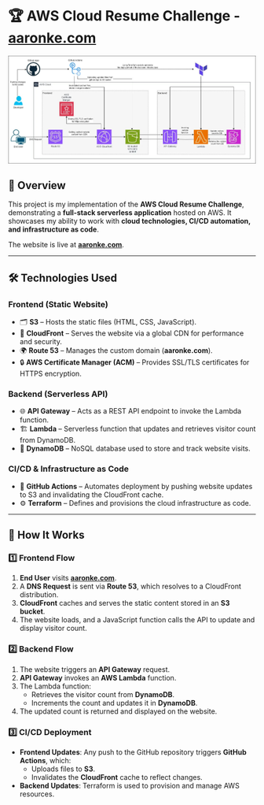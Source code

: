 # 🏆 AWS Cloud Resume Challenge - [aaronke.com](https://aaronke.com)

![Cloud Resume Challenge Architecture](images/CRC_flowsheer.jpg)

## 📌 Overview
This project is my implementation of the **AWS Cloud Resume Challenge**, demonstrating a **full-stack serverless application** hosted on AWS. It showcases my ability to work with **cloud technologies, CI/CD automation, and infrastructure as code**.

The website is live at **[aaronke.com](https://aaronke.com)**.

---

## 🛠️ Technologies Used

### **Frontend (Static Website)**
- 🗂 **S3** – Hosts the static files (HTML, CSS, JavaScript).
- 🚀 **CloudFront** – Serves the website via a global CDN for performance and security.
- 🌍 **Route 53** – Manages the custom domain (**aaronke.com**).
- 🔒 **AWS Certificate Manager (ACM)** – Provides SSL/TLS certificates for HTTPS encryption.

### **Backend (Serverless API)**
- 🌐 **API Gateway** – Acts as a REST API endpoint to invoke the Lambda function.
- 🏗 **Lambda** – Serverless function that updates and retrieves visitor count from DynamoDB.
- 💾 **DynamoDB** – NoSQL database used to store and track website visits.

### **CI/CD & Infrastructure as Code**
- 🤖 **GitHub Actions** – Automates deployment by pushing website updates to S3 and invalidating the CloudFront cache.
- ⚙️ **Terraform** – Defines and provisions the cloud infrastructure as code.

---

## 📌 How It Works

### 1️⃣ **Frontend Flow**
1. **End User** visits **[aaronke.com](https://aaronke.com)**.
2. A **DNS Request** is sent via **Route 53**, which resolves to a CloudFront distribution.
3. **CloudFront** caches and serves the static content stored in an **S3 bucket**.
4. The website loads, and a JavaScript function calls the API to update and display visitor count.

### 2️⃣ **Backend Flow**
1. The website triggers an **API Gateway** request.
2. **API Gateway** invokes an **AWS Lambda** function.
3. The Lambda function:
   - Retrieves the visitor count from **DynamoDB**.
   - Increments the count and updates it in **DynamoDB**.
4. The updated count is returned and displayed on the website.

### 3️⃣ **CI/CD Deployment**
- **Frontend Updates**: Any push to the GitHub repository triggers **GitHub Actions**, which:
  - Uploads files to **S3**.
  - Invalidates the **CloudFront** cache to reflect changes.
- **Backend Updates**: Terraform is used to provision and manage AWS resources.

